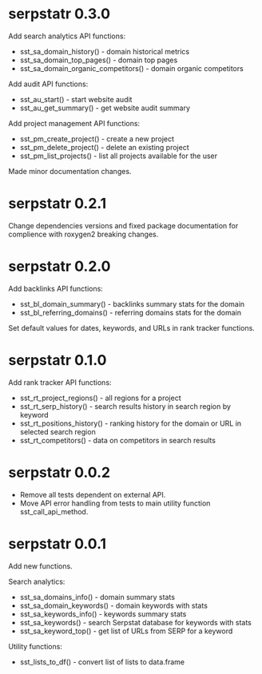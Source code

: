 # serpstatr 0.3.0

Add search analytics API functions:

* sst_sa_domain_history() - domain historical metrics
* sst_sa_domain_top_pages() - domain top pages
* sst_sa_domain_organic_competitors() - domain organic competitors

Add audit API functions:

* sst_au_start() - start website audit
* sst_au_get_summary() - get website audit summary

Add project management API functions:

* sst_pm_create_project() - create a new project
* sst_pm_delete_project() - delete an existing project
* sst_pm_list_projects() - list all projects available for the user

Made minor documentation changes.

# serpstatr 0.2.1

Change dependencies versions and fixed package documentation for complience
with roxygen2 breaking changes.

# serpstatr 0.2.0

Add backlinks API functions:

* sst_bl_domain_summary() - backlinks summary stats for the domain
* sst_bl_referring_domains() - referring domains stats for the domain

Set default values for dates, keywords, and URLs in rank tracker functions.

# serpstatr 0.1.0

Add rank tracker API functions:

* sst_rt_project_regions() - all regions for a project
* sst_rt_serp_history() - search results history in search region by keyword
* sst_rt_positions_history() - ranking history for the domain or URL in 
    selected search region
* sst_rt_competitors() - data on competitors in search results

# serpstatr 0.0.2

* Remove all tests dependent on external API.
* Move API error handling from tests to main utility function sst_call_api_method.

# serpstatr 0.0.1

Add new functions. 

Search analytics:

* sst_sa_domains_info() - domain summary stats
* sst_sa_domain_keywords() - domain keywords with stats
* sst_sa_keywords_info() - keywords summary stats
* sst_sa_keywords() - search Serpstat database for keywords with
    stats
* sst_sa_keyword_top() - get list of URLs from SERP for a keyword

Utility functions:

* sst_lists_to_df() - convert list of lists to data.frame
